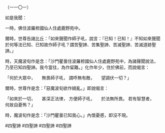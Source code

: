 （一一〇一）

如是我聞：

一時，佛住波羅㮈國仙人住處鹿野苑中。

爾時，世尊告諸比丘：「如來聲聞作師子吼，說言：『已知！已知！』不知如來聲聞於何等法已知、已知故作師子吼？謂苦聖諦、苦集聖諦、苦滅聖諦、苦滅道跡聖諦。」

時，天魔波旬作是念：「沙門瞿曇住波羅㮈國仙人住處鹿野苑中，為諸聲聞說法，乃至已知四聖諦。我今當往，為作留難。」化作年少，住於佛前，而說偈言：

「何於大眾中，　　無畏師子吼，
謂呼無有敵，　　望調伏一切？」

爾時，世尊作是念：「惡魔波旬欲作嬈亂。」即說偈言：

「如來於一切，　　甚深正法律，
方便師子吼，　　於法無所畏。
若有智慧者，　　何故自憂怖？」

時，魔波旬作是念：「沙門瞿曇已知我心。」內懷憂慼，即沒不現。






#四聖諦
#四聖諦
#四聖諦
#四聖諦
